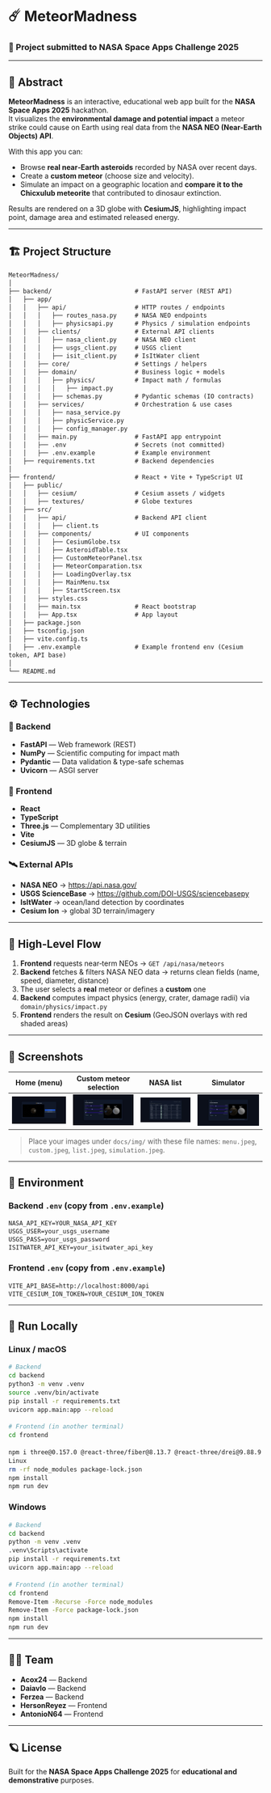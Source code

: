# ☄️ MeteorMadness

### 🌌 Project submitted to **NASA Space Apps Challenge 2025**

---

## 🧠 Abstract

**MeteorMadness** is an interactive, educational web app built for the **NASA Space Apps 2025** hackathon.  
It visualizes the **environmental damage and potential impact** a meteor strike could cause on Earth using real data from the **NASA NEO (Near-Earth Objects) API**.

With this app you can:
- Browse **real near‑Earth asteroids** recorded by NASA over recent days.
- Create a **custom meteor** (choose size and velocity).
- Simulate an impact on a geographic location and **compare it to the Chicxulub meteorite** that contributed to dinosaur extinction.

Results are rendered on a 3D globe with **CesiumJS**, highlighting impact point, damage area and estimated released energy.

---

## 🏗️ Project Structure

```
MeteorMadness/
│
├── backend/                       # FastAPI server (REST API)
│   ├── app/
│   │   ├── api/                   # HTTP routes / endpoints
│   │   │   ├── routes_nasa.py     # NASA NEO endpoints
│   │   │   ├── physicsapi.py      # Physics / simulation endpoints
│   │   ├── clients/               # External API clients
│   │   │   ├── nasa_client.py     # NASA NEO client
│   │   │   ├── usgs_client.py     # USGS client
│   │   │   ├── isit_client.py     # IsItWater client
│   │   ├── core/                  # Settings / helpers
│   │   ├── domain/                # Business logic + models
│   │   │   ├── physics/           # Impact math / formulas
│   │   │   │   ├── impact.py
│   │   │   ├── schemas.py         # Pydantic schemas (IO contracts)
│   │   ├── services/              # Orchestration & use cases
│   │   │   ├── nasa_service.py
│   │   │   ├── physicService.py
│   │   │   ├── config_manager.py
│   │   ├── main.py                # FastAPI app entrypoint
│   │   ├── .env                   # Secrets (not committed)
│   │   ├── .env.example           # Example environment
│   ├── requirements.txt           # Backend dependencies
│
├── frontend/                      # React + Vite + TypeScript UI
│   ├── public/
│   │   ├── cesium/                # Cesium assets / widgets
│   │   ├── textures/              # Globe textures
│   ├── src/
│   │   ├── api/                   # Backend API client
│   │   │   ├── client.ts
│   │   ├── components/            # UI components
│   │   │   ├── CesiumGlobe.tsx
│   │   │   ├── AsteroidTable.tsx
│   │   │   ├── CustomMeteorPanel.tsx
│   │   │   ├── MeteorComparation.tsx
│   │   │   ├── LoadingOverlay.tsx
│   │   │   ├── MainMenu.tsx
│   │   │   ├── StartScreen.tsx
│   │   ├── styles.css
│   │   ├── main.tsx               # React bootstrap
│   │   ├── App.tsx                # App layout
│   ├── package.json
│   ├── tsconfig.json
│   ├── vite.config.ts
│   ├── .env.example               # Example frontend env (Cesium token, API base)
│
└── README.md
```

---

## ⚙️ Technologies

### 🧩 Backend
- **FastAPI** — Web framework (REST)
- **NumPy** — Scientific computing for impact math
- **Pydantic** — Data validation & type-safe schemas
- **Uvicorn** — ASGI server

### 🎨 Frontend
- **React**
- **TypeScript**
- **Three.js** — Complementary 3D utilities
- **Vite**
- **CesiumJS** — 3D globe & terrain

### 🛰️ External APIs
- **NASA NEO** → https://api.nasa.gov/
- **USGS ScienceBase** → https://github.com/DOI-USGS/sciencebasepy
- **IsItWater** → ocean/land detection by coordinates
- **Cesium Ion** → global 3D terrain/imagery

---

## 🧭 High‑Level Flow

1. **Frontend** requests near‑term NEOs → `GET /api/nasa/meteors`
2. **Backend** fetches & filters NASA NEO data → returns clean fields (name, speed, diameter, distance)
3. The user selects a **real** meteor or defines a **custom** one
4. **Backend** computes impact physics (energy, crater, damage radii) via `domain/physics/impact.py`
5. **Frontend** renders the result on **Cesium** (GeoJSON overlays with red shaded areas)

---

## 📸 Screenshots

| Home (menu) | Custom meteor selection | NASA list | Simulator |
|---|---|---|---|
| ![Menu](./img/menu.jpeg) | ![Custom](./img/custom.jpeg) | ![List](./img/list.jpeg) | ![Simulation](./img/simulation.jpeg) |

> Place your images under `docs/img/` with these file names: `menu.jpeg`, `custom.jpeg`, `list.jpeg`, `simulation.jpeg`.

---

## 🔑 Environment

### Backend `.env` (copy from `.env.example`)

```env
NASA_API_KEY=YOUR_NASA_API_KEY
USGS_USER=your_usgs_username
USGS_PASS=your_usgs_password
ISITWATER_API_KEY=your_isitwater_api_key
```

### Frontend `.env` (copy from `.env.example`)

```env
VITE_API_BASE=http://localhost:8000/api
VITE_CESIUM_ION_TOKEN=YOUR_CESIUM_ION_TOKEN
```

---

## 🚀 Run Locally

### Linux / macOS

```bash
# Backend
cd backend
python3 -m venv .venv
source .venv/bin/activate
pip install -r requirements.txt
uvicorn app.main:app --reload

# Frontend (in another terminal)
cd frontend

npm i three@0.157.0 @react-three/fiber@8.13.7 @react-three/drei@9.88.9 --legacy-peer-deps
Linux
rm -rf node_modules package-lock.json
npm install
npm run dev
```

### Windows

```bash
# Backend
cd backend
python -m venv .venv
.venv\Scripts\activate
pip install -r requirements.txt
uvicorn app.main:app --reload

# Frontend (in another terminal)
cd frontend
Remove-Item -Recurse -Force node_modules
Remove-Item -Force package-lock.json
npm install
npm run dev
```

---

## 👨‍🚀 Team

- **Acox24** — Backend  
- **Daiavlo** — Backend  
- **Ferzea** — Backend  
- **HersonReyez** — Frontend  
- **AntonioN64** — Frontend  

---

## 🪐 License

Built for the **NASA Space Apps Challenge 2025** for **educational and demonstrative** purposes.
